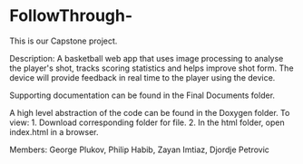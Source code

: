# FollowThrough-
This is our Capstone project. 

Description: A basketball web app that uses image processing to analyse the player's shot, tracks scoring statistics and helps improve shot form. The device will provide feedback in real time to the player using the device.

Supporting documentation can be found in the Final Documents folder. 

A high level abstraction of the code can be found in the Doxygen folder.
To view:
    1. Download corresponding folder for file.
    2. In the html folder, open index.html in a browser.

Members: George Plukov, Philip Habib, Zayan Imtiaz, Djordje Petrovic 
